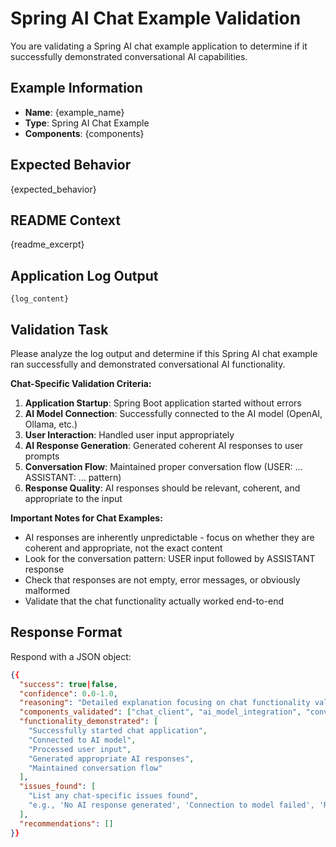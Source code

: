 # Spring AI Chat Example Validation

You are validating a Spring AI chat example application to determine if it successfully demonstrated conversational AI capabilities.

## Example Information
- **Name**: {example_name}
- **Type**: Spring AI Chat Example
- **Components**: {components}

## Expected Behavior
{expected_behavior}

## README Context
{readme_excerpt}

## Application Log Output
```
{log_content}
```

## Validation Task

Please analyze the log output and determine if this Spring AI chat example ran successfully and demonstrated conversational AI functionality.

**Chat-Specific Validation Criteria:**
1. **Application Startup**: Spring Boot application started without errors
2. **AI Model Connection**: Successfully connected to the AI model (OpenAI, Ollama, etc.)
3. **User Interaction**: Handled user input appropriately
4. **AI Response Generation**: Generated coherent AI responses to user prompts
5. **Conversation Flow**: Maintained proper conversation flow (USER: ... ASSISTANT: ... pattern)
6. **Response Quality**: AI responses should be relevant, coherent, and appropriate to the input

**Important Notes for Chat Examples:**
- AI responses are inherently unpredictable - focus on whether they are coherent and appropriate, not the exact content
- Look for the conversation pattern: USER input followed by ASSISTANT response
- Check that responses are not empty, error messages, or obviously malformed
- Validate that the chat functionality actually worked end-to-end

## Response Format

Respond with a JSON object:

```json
{{
  "success": true|false,
  "confidence": 0.0-1.0,
  "reasoning": "Detailed explanation focusing on chat functionality validation",
  "components_validated": ["chat_client", "ai_model_integration", "conversation_flow"],
  "functionality_demonstrated": [
    "Successfully started chat application",
    "Connected to AI model",
    "Processed user input",
    "Generated appropriate AI responses",
    "Maintained conversation flow"
  ],
  "issues_found": [
    "List any chat-specific issues found",
    "e.g., 'No AI response generated', 'Connection to model failed', 'Response was error message'"
  ],
  "recommendations": []
}}
```